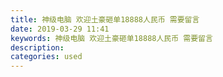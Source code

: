 ```yaml
---
title: 神级电脑 欢迎土豪砸单18888人民币 需要留言
date: 2019-03-29 11:41
keywords: 神级电脑 欢迎土豪砸单18888人民币 需要留言
description: 
categories: used
---
```

<td class="t_f" id="postmessage_3332008">

<img alt="" border="0" class="zoom" data-cf-modified-8a942823062ca3c0d9169d0a-="" file="http://www.flw.ph/data/appbyme/upload/image/201903/28/fxtKwe3gsjIS.jpg" id="aimg_pYYOz" lazyloadthumb="1" onclick="" onmouseover="" src="http://www.flw.ph/data/appbyme/upload/image/201903/28/fxtKwe3gsjIS.jpg"/><br/>
<img alt="" border="0" class="zoom" data-cf-modified-8a942823062ca3c0d9169d0a-="" file="http://www.flw.ph/data/appbyme/upload/image/201903/28/2wz9tJTI6yLh.jpg" id="aimg_UmQ4j" lazyloadthumb="1" onclick="" onmouseover="" src="http://www.flw.ph/data/appbyme/upload/image/201903/28/2wz9tJTI6yLh.jpg"/><br/>
<img alt="" border="0" class="zoom" data-cf-modified-8a942823062ca3c0d9169d0a-="" file="http://www.flw.ph/data/appbyme/upload/image/201903/28/HOassgDeg8p0.jpg" id="aimg_I534j" lazyloadthumb="1" onclick="" onmouseover="" src="http://www.flw.ph/data/appbyme/upload/image/201903/28/HOassgDeg8p0.jpg"/><br/>
<img alt="" border="0" class="zoom" data-cf-modified-8a942823062ca3c0d9169d0a-="" file="http://www.flw.ph/data/appbyme/upload/image/201903/28/JSOyT0C2pi8m.jpg" id="aimg_Of1Tt" lazyloadthumb="1" onclick="" onmouseover="" src="http://www.flw.ph/data/appbyme/upload/image/201903/28/JSOyT0C2pi8m.jpg"/><br/>
<img alt="" border="0" class="zoom" data-cf-modified-8a942823062ca3c0d9169d0a-="" file="http://www.flw.ph/data/appbyme/upload/image/201903/28/a3meOdjcUwuB.jpg" id="aimg_acAVC" lazyloadthumb="1" onclick="" onmouseover="" src="http://www.flw.ph/data/appbyme/upload/image/201903/28/a3meOdjcUwuB.jpg"/><br/>
<img alt="" border="0" class="zoom" data-cf-modified-8a942823062ca3c0d9169d0a-="" file="http://www.flw.ph/data/appbyme/upload/image/201903/28/XQBc58EplOeB.jpg" id="aimg_IW5T5" lazyloadthumb="1" onclick="" onmouseover="" src="http://www.flw.ph/data/appbyme/upload/image/201903/28/XQBc58EplOeB.jpg"/><br/>
<img alt="" border="0" class="zoom" data-cf-modified-8a942823062ca3c0d9169d0a-="" file="http://www.flw.ph/data/appbyme/upload/image/201903/28/VK7z8UNqbjG3.jpg" id="aimg_y51fD" lazyloadthumb="1" onclick="" onmouseover="" src="http://www.flw.ph/data/appbyme/upload/image/201903/28/VK7z8UNqbjG3.jpg"/><br/>
<img alt="" border="0" class="zoom" data-cf-modified-8a942823062ca3c0d9169d0a-="" file="http://www.flw.ph/data/appbyme/upload/image/201903/28/W3vOjTbhkjGx.jpg" id="aimg_O2wYE" lazyloadthumb="1" onclick="" onmouseover="" src="http://www.flw.ph/data/appbyme/upload/image/201903/28/W3vOjTbhkjGx.jpg"/><br/>
</td>
